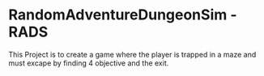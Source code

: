 # RandomAdventureDungeonSim - RADS

This Project is to create a game where the player is trapped in a maze and must excape by finding 4 objective and the exit.
